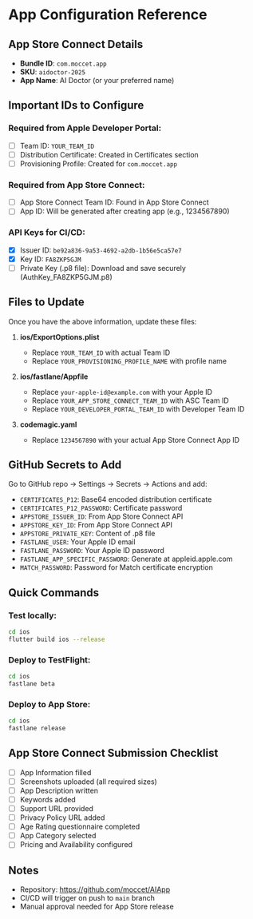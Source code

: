 # App Configuration Reference

## App Store Connect Details
- **Bundle ID**: `com.moccet.app`
- **SKU**: `aidoctor-2025`
- **App Name**: AI Doctor (or your preferred name)

## Important IDs to Configure

### Required from Apple Developer Portal:
- [ ] Team ID: `YOUR_TEAM_ID`
- [ ] Distribution Certificate: Created in Certificates section
- [ ] Provisioning Profile: Created for `com.moccet.app`

### Required from App Store Connect:
- [ ] App Store Connect Team ID: Found in App Store Connect
- [ ] App ID: Will be generated after creating app (e.g., 1234567890)

### API Keys for CI/CD:
- [x] Issuer ID: `be92a836-9a53-4692-a2db-1b56e5ca57e7`
- [x] Key ID: `FA8ZKP5GJM`
- [ ] Private Key (.p8 file): Download and save securely (AuthKey_FA8ZKP5GJM.p8)

## Files to Update

Once you have the above information, update these files:

1. **ios/ExportOptions.plist**
   - Replace `YOUR_TEAM_ID` with actual Team ID
   - Replace `YOUR_PROVISIONING_PROFILE_NAME` with profile name

2. **ios/fastlane/Appfile**
   - Replace `your-apple-id@example.com` with your Apple ID
   - Replace `YOUR_APP_STORE_CONNECT_TEAM_ID` with ASC Team ID
   - Replace `YOUR_DEVELOPER_PORTAL_TEAM_ID` with Developer Team ID

3. **codemagic.yaml**
   - Replace `1234567890` with your actual App Store Connect App ID

## GitHub Secrets to Add

Go to GitHub repo → Settings → Secrets → Actions and add:

- `CERTIFICATES_P12`: Base64 encoded distribution certificate
- `CERTIFICATES_P12_PASSWORD`: Certificate password
- `APPSTORE_ISSUER_ID`: From App Store Connect API
- `APPSTORE_KEY_ID`: From App Store Connect API
- `APPSTORE_PRIVATE_KEY`: Content of .p8 file
- `FASTLANE_USER`: Your Apple ID email
- `FASTLANE_PASSWORD`: Your Apple ID password
- `FASTLANE_APP_SPECIFIC_PASSWORD`: Generate at appleid.apple.com
- `MATCH_PASSWORD`: Password for Match certificate encryption

## Quick Commands

### Test locally:
```bash
cd ios
flutter build ios --release
```

### Deploy to TestFlight:
```bash
cd ios
fastlane beta
```

### Deploy to App Store:
```bash
cd ios
fastlane release
```

## App Store Connect Submission Checklist

- [ ] App Information filled
- [ ] Screenshots uploaded (all required sizes)
- [ ] App Description written
- [ ] Keywords added
- [ ] Support URL provided
- [ ] Privacy Policy URL added
- [ ] Age Rating questionnaire completed
- [ ] App Category selected
- [ ] Pricing and Availability configured

## Notes
- Repository: https://github.com/moccet/AIApp
- CI/CD will trigger on push to `main` branch
- Manual approval needed for App Store release